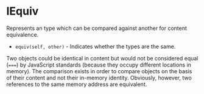 # IEquiv

Represents an type which can be compared against another for content equivalence.

* `equiv(self, other)` - Indicates whether the types are the same.

Two objects could be identical in content but would not be considered equal (`===`) by JavaScript standards (because they occupy different locations in memory).  The comparison exists in order to compare objects on the basis of their content and not their in-memory identity.  Obviously, however, two references to the same memory address are equivalent.